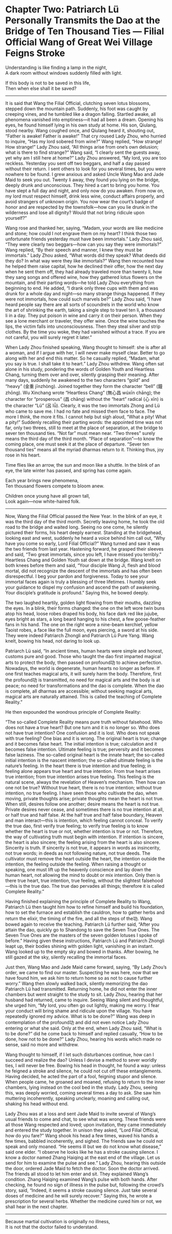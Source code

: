 # Chapter Two: Patriarch Lü Personally Transmits the Dao at the Bridge of Ten Thousand Ties — Filial Official Wang of Great Wei Village Feigns Stroke

Understanding is like finding a lamp in the night,  
A dark room without windows suddenly filled with light.  

If this body is not to be saved in this life,  
Then when else shall it be saved?

---

It is said that Wang the Filial Official, clutching seven lotus blossoms, stepped down the mountain path. Suddenly, his foot was caught by creeping vines, and he tumbled like a dragon falling. Startled awake, all phenomena vanished into emptiness—it had all been a dream. Opening his eyes, he found himself lying in his own study at home. His son, Qiulang, stood nearby. Wang coughed once, and Qiulang heard it, shouting out, “Father is awake! Father is awake!” That cry roused Lady Zhou, who hurried to inquire, “Has my lord sobered from wine?” Wang replied, “How strange! How strange!” Lady Zhou said, “All things arise from one’s own delusion; what is there to find strange?” Wang said, “I clearly sent the guests away, yet why am I still here at home?” Lady Zhou answered, “My lord, you are too reckless. Yesterday you sent off two beggars, and half a day passed without their return. I sent others to look for you several times, but you were nowhere to be found. I grew anxious and asked Uncle Wang Mao and Jade Maid to seek you out. Twenty li away, they found you lying on the bridge, deeply drunk and unconscious. They hired a cart to bring you home. You have slept a full day and night, and only now do you awaken. From now on, my lord must respect himself, drink less wine, conduct affairs properly, and avoid strangers of unknown origin. You now wear the court’s badge of honor and are respected by the townsfolk—how can you lie drunk in the wilderness and lose all dignity? Would that not bring ridicule upon yourself?”

Wang rose and thanked her, saying, “Madam, your words are like medicine and stone; how could I not engrave them on my heart? I think those two unfortunate friends yesterday must have been immortals.” Lady Zhou said, “They were clearly two beggars—how can you say they were immortals?” Wang replied, “By their speech and manner, I knew they must be immortals.” Lady Zhou asked, “What words did they speak? What deeds did they do? In what way were they like immortals?” Wang then recounted how he helped them raise capital, how he declined their offer, how the next day when he sent them off, they had already traveled more than twenty li, how they sang songs and offered wine, how they gathered lotus flowers on the mountain, and their parting words—he told Lady Zhou everything from beginning to end. He added, “I drank only three cups with them and was drunk for a whole day and night—so many strange things happened. If they were not immortals, how could such marvels be?” Lady Zhou said, “I have heard people say there are all sorts of scoundrels in the world who know the art of shrinking the earth, taking a single step to travel ten li, a thousand li in a day. They put poison in wine and carry it on their person. When they see a lone merchant or traveler, they offer wine. Once the wine touches the lips, the victim falls into unconsciousness. Then they steal silver and strip clothes. By the time you woke, they had vanished without a trace. If you are not careful, you will surely regret it later.”

When Lady Zhou finished speaking, Wang thought to himself: she is after all a woman, and if I argue with her, I will never make myself clear. Better to go along with her and end this matter. So he casually replied, “Madam, what you say is true. I shall take it to heart.” Lady Zhou withdrew. Wang often sat alone in his study, pondering the words of Golden Youth and Heartless Chang, turning them over and over, silently grasping their meaning. After many days, suddenly he awakened to the two characters “gold” and “heavy” (金重 jīnzhòng). Joined together they form the character “bell” (鐘 zhōng). Wu Xinchang wrote “Heartless Chang” (無心昌 wúxīn chāng); the character for “prosperous” (昌 chāng) without the “heart” radical (心 xīn) is the character “Lü” (呂 lǚ). Clearly, it was the two immortals Zhong and Lü who came to save me. I had no fate and missed them face to face. The more I think, the more it fits. I cannot help but sigh aloud, “What a pity! What a pity!” Suddenly recalling their parting words: the appointed time was not far, only two threes, still to meet at the place of separation, at the bridge to sever ten thousand ties. “Not far” must mean near. “Two threes” surely means the third day of the third month. “Place of separation”—to know the coming place, one must seek it at the place of departure. “Sever ten thousand ties” means all the myriad dharmas return to it. Thinking thus, joy rose in his heart.

Time flies like an arrow, the sun and moon like a shuttle. In the blink of an eye, the late winter has passed, and spring has come again.

Each year brings new phenomena,  
Ten thousand flowers compete to bloom anew.  

Children once young have all grown tall,  
Look again—now white-haired folk.

---

Now, Wang the Filial Official passed the New Year. In the blink of an eye, it was the third day of the third month. Secretly leaving home, he took the old road to the bridge and waited long. Seeing no one come, he silently pictured their forms, his heart deeply earnest. Standing at the bridgehead, looking east and west, suddenly he heard a voice behind him call out, “Why have you come so early, Lord Filial Official?” Wang turned and saw it was the two friends from last year. Hastening forward, he grasped their sleeves and said, “Two great immortals, since you left, I have missed you terribly.” Heartless Chang and Golden Youth sat down at the bridge. Wang knelt on both knees before them and said, “Your disciple Wang Ji, flesh and blood mortal, did not recognize the descent of the immortals and has often been disrespectful. I beg your pardon and forgiveness. Today to see your immortal faces again is truly a blessing of three lifetimes. I humbly seek your guidance to dispel my confusion and ascend the path of awakening. Your disciple’s gratitude is profound.” Saying this, he bowed deeply.

The two laughed heartily, golden light flowing from their mouths, dazzling the eyes. In a blink, their forms changed: the one on the left wore twin buns atop his head, loose robes draped his body, his face dark red like jujube, eyes bright as stars, a long beard hanging to his chest, a few goose-feather fans in his hand. The one on the right wore a nine-beam kerchief, yellow Taoist robes, a face like the full moon, eyes piercing, a sword at his side. They were indeed Patriarch Zhongli and Patriarch Lü Pure Yang. Wang knelt, bowing his head, not daring to look up.

Patriarch Lü said, “In ancient times, human hearts were simple and honest, customs pure and good. Those who taught the dao first imparted magical arts to protect the body, then passed on profound功 to achieve perfection. Nowadays, the world is degenerate, human hearts no longer as before. If one first teaches magical arts, it will surely harm the body. Therefore, first the profound功 is transmitted, no need for magical arts and the body is at peace; no need for transformations and the dao is complete. When the dao is complete, all dharmas are accessible; without seeking magical arts, magical arts are naturally attained. This is called the teaching of Complete Reality.”

He then expounded the wondrous principle of Complete Reality:

“The so-called Complete Reality means pure truth without falsehood. Who does not have a true heart? But one turn and it is no longer so. Who does not have true intention? One confusion and it is lost. Who does not speak with true feeling? One bias and it is wrong. The original heart is true; change and it becomes false heart. The initial intention is true; calculation and it becomes false intention. Ultimate feeling is true; perversity and it becomes false laziness. The so-called original heart is the innate heart; the so-called initial intention is the nascent intention; the so-called ultimate feeling is the nature’s feeling. In the heart there is true intention and true feeling; in feeling alone appears true heart and true intention. From true heart arises true intention; from true intention arises true feeling. This feeling is the natural scene, always the revelation of Heaven’s mechanism. Then how can one not be true? Without true heart, there is no true intention; without true intention, no true feeling. I have seen those who cultivate the dao, when moving, private thoughts arise; private thoughts mean the heart is not true. When still, desires follow one another; desire means the heart is not true. Private desires never cease, and sometimes there is no true intention at all, or half true and half false. At the half true and half false boundary, Heaven and man interact—this is intention, which feeling cannot conceal. To verify the true dao, first verify true feeling; to verify true feeling is to know whether the heart is true or not, whether intention is true or not. Therefore, the way of cultivating truth must begin with intention. If intention is sincere, the heart is also sincere; the feeling arising from the heart is also sincere. Sincerity is truth. If sincerity is not true, it appears in words as insincerity, not true words; in deeds as not following nature, not true deeds. The cultivator must remove the heart outside the heart, the intention outside the intention, the feeling outside the feeling. When raising a thought or speaking, one must lift up the heavenly conscience and lay down the human heart, not allowing the mind to doubt or mix intention. Only then is there true heart, true intention, true feeling, without the slightest falsehood—this is the true dao. The true dao pervades all things; therefore it is called Complete Reality.”

Having finished explaining the principle of Complete Reality to Wang, Patriarch Lü then taught him how to refine himself and build his foundation, how to set the furnace and establish the cauldron, how to gather herbs and return the elixir, the timing of the fire, and all the steps of the功. Wang bowed again to receive the teaching. Patriarch Lü further said, “After you attain the dao, quickly go to Shandong to save the Seven True Ones. The Seven True Ones are the masters of the seven golden lotuses I spoke of before.” Having given these instructions, Patriarch Lü and Patriarch Zhongli leapt up, their bodies shining with golden light, vanishing in an instant. Wang looked up to the empty sky and bowed in thanks. After bowing, he still gazed at the sky, silently recalling the immortal faces.

Just then, Wang Mao and Jade Maid came forward, saying, “By Lady Zhou’s order, we came to find our master. Suspecting he was here, now that we have found him, we ask him to return home so as not to cause further worry.” Wang then slowly walked back, silently memorizing the dao Patriarch Lü had transmitted. Returning home, he did not enter the inner chambers but went straight to the study to sit. Lady Zhou, hearing that her husband had returned, came to inquire. Seeing Wang silent and thoughtful, she urged him, “My lord, you often go out lightly, making me worry. I fear your conduct will bring shame and ridicule upon the village. You have repeatedly ignored my advice. What is to be done?” Wang was deep in contemplation of the profound功 and did not even notice Lady Zhou entering or what she said. Only at the end, when Lady Zhou said, “What is to be done?” did he come back to himself and replied casually, “How to be done, how not to be done?” Lady Zhou, hearing his words which made no sense, said no more and withdrew.

Wang thought to himself, if I let such disturbances continue, how can I succeed and realize the dao? Unless I devise a method to sever worldly ties, I will never be free. Bowing his head in thought, he found a way: unless he feigned a stroke and silence, he could not cut off these entanglements. Having decided, he acted the part of a fool, feigning stupor and silence. When people came, he groaned and moaned, refusing to return to the inner chambers, lying instead on the cool bed in the study. Lady Zhou, seeing this, was deeply worried, coming several times a day to ask. She saw him muttering incoherently, speaking unclearly, moaning and calling out, shaking his head without end.

Lady Zhou was at a loss and sent Jade Maid to invite several of Wang’s usual friends to come and chat, to see what was wrong. These friends were all those Wang respected and loved; upon invitation, they came immediately and entered the study together. In unison they asked, “Lord Filial Official, how do you fare?” Wang shook his head a few times, waved his hands a few times, babbled incoherently, and sighed. The friends saw he could not speak and only moaned. “He seems ill but we do not know what disease,” said one elder. “I observe he looks like he has a stroke causing silence. I know a doctor named Zhang Haiqing at the east end of the village. Let us send for him to examine the pulse and see.” Lady Zhou, hearing this outside the door, ordered Jade Maid to fetch the doctor. Soon the doctor arrived. The friends all stood to let him enter and sit. They explained Wang’s condition. Zhang Haiqing examined Wang’s pulse with both hands. After checking, he found no sign of illness in the pulse but, following the crowd’s story, said, “Indeed, it seems a stroke causing silence. Just take several doses of medicine and he will surely recover.” Saying this, he wrote a prescription for several herbs. Whether the medicine cured him or not, we shall hear in the next chapter.

---

Because martial cultivation is originally no illness,  
It is not that the doctor failed to understand.